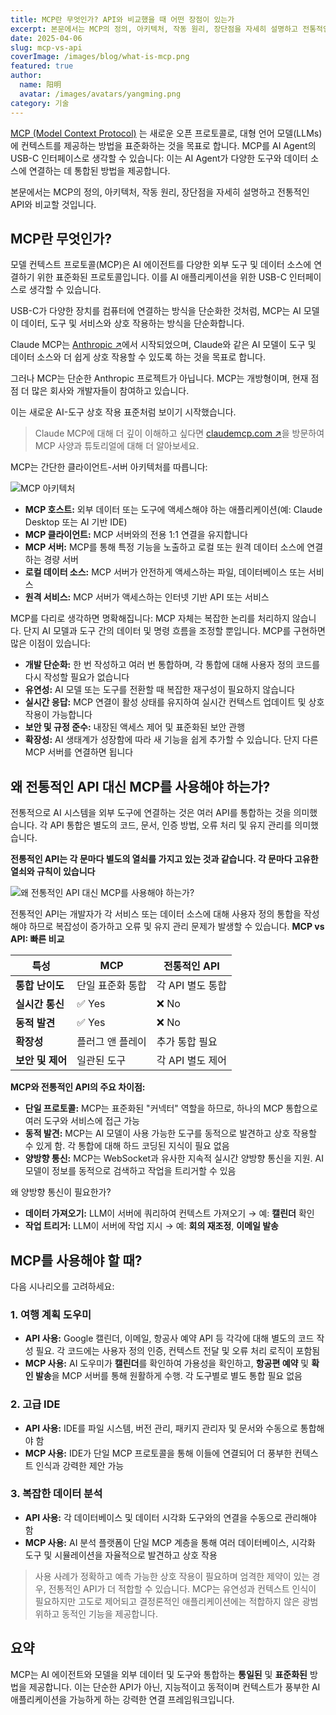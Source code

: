 ```yaml
---
title: MCP란 무엇인가? API와 비교했을 때 어떤 장점이 있는가
excerpt: 본문에서는 MCP의 정의, 아키텍처, 작동 원리, 장단점을 자세히 설명하고 전통적인 API와 비교할 것입니다.
date: 2025-04-06
slug: mcp-vs-api
coverImage: /images/blog/what-is-mcp.png
featured: true
author:
  name: 阳明
  avatar: /images/avatars/yangming.png
category: 기술
---
```


[MCP (Model Context Protocol)](https://www.claudemcp.com) 는 새로운 오픈 프로토콜로, 대형 언어 모델(LLMs)에 컨텍스트를 제공하는 방법을 표준화하는 것을 목표로 합니다. MCP를 AI Agent의 USB-C 인터페이스로 생각할 수 있습니다: 이는 AI Agent가 다양한 도구와 데이터 소스에 연결하는 데 통합된 방법을 제공합니다.

본문에서는 MCP의 정의, 아키텍처, 작동 원리, 장단점을 자세히 설명하고 전통적인 API와 비교할 것입니다.

## MCP란 무엇인가?

모델 컨텍스트 프로토콜(MCP)은 AI 에이전트를 다양한 외부 도구 및 데이터 소스에 연결하기 위한 표준화된 프로토콜입니다. 이를 AI 애플리케이션을 위한 USB-C 인터페이스로 생각할 수 있습니다.

USB-C가 다양한 장치를 컴퓨터에 연결하는 방식을 단순화한 것처럼, MCP는 AI 모델이 데이터, 도구 및 서비스와 상호 작용하는 방식을 단순화합니다.

Claude MCP는 [Anthropic ↗](https://www.anthropic.com/news/model-context-protocol)에서 시작되었으며, Claude와 같은 AI 모델이 도구 및 데이터 소스와 더 쉽게 상호 작용할 수 있도록 하는 것을 목표로 합니다.

그러나 MCP는 단순한 Anthropic 프로젝트가 아닙니다. MCP는 개방형이며, 현재 점점 더 많은 회사와 개발자들이 참여하고 있습니다.

이는 새로운 AI-도구 상호 작용 표준처럼 보이기 시작했습니다.

> Claude MCP에 대해 더 깊이 이해하고 싶다면 [claudemcp.com ↗](https://www.claudemcp.com)을 방문하여 MCP 사양과 튜토리얼에 대해 더 알아보세요.

MCP는 간단한 클라이언트-서버 아키텍처를 따릅니다:

![MCP 아키텍처](/images/blog/what-is-mcp.png)

- **MCP 호스트:** 외부 데이터 또는 도구에 액세스해야 하는 애플리케이션(예: Claude Desktop 또는 AI 기반 IDE)
- **MCP 클라이언트:** MCP 서버와의 전용 1:1 연결을 유지합니다
- **MCP 서버:** MCP를 통해 특정 기능을 노출하고 로컬 또는 원격 데이터 소스에 연결하는 경량 서버
- **로컬 데이터 소스:** MCP 서버가 안전하게 액세스하는 파일, 데이터베이스 또는 서비스
- **원격 서비스:** MCP 서버가 액세스하는 인터넷 기반 API 또는 서비스

MCP를 다리로 생각하면 명확해집니다: MCP 자체는 복잡한 논리를 처리하지 않습니다. 단지 AI 모델과 도구 간의 데이터 및 명령 흐름을 조정할 뿐입니다. MCP를 구현하면 많은 이점이 있습니다:

- **개발 단순화:** 한 번 작성하고 여러 번 통합하며, 각 통합에 대해 사용자 정의 코드를 다시 작성할 필요가 없습니다
- **유연성:** AI 모델 또는 도구를 전환할 때 복잡한 재구성이 필요하지 않습니다
- **실시간 응답:** MCP 연결이 활성 상태를 유지하여 실시간 컨텍스트 업데이트 및 상호 작용이 가능합니다
- **보안 및 규정 준수:** 내장된 액세스 제어 및 표준화된 보안 관행
- **확장성:** AI 생태계가 성장함에 따라 새 기능을 쉽게 추가할 수 있습니다. 단지 다른 MCP 서버를 연결하면 됩니다

## 왜 전통적인 API 대신 MCP를 사용해야 하는가?

전통적으로 AI 시스템을 외부 도구에 연결하는 것은 여러 API를 통합하는 것을 의미했습니다. 각 API 통합은 별도의 코드, 문서, 인증 방법, 오류 처리 및 유지 관리를 의미했습니다.

**전통적인 API는 각 문마다 별도의 열쇠를 가지고 있는 것과 같습니다. 각 문마다 고유한 열쇠와 규칙이 있습니다**

![왜 전통적인 API 대신 MCP를 사용해야 하는가?](/images/blog/api-own-keys.png)

전통적인 API는 개발자가 각 서비스 또는 데이터 소스에 대해 사용자 정의 통합을 작성해야 하므로 복잡성이 증가하고 오류 및 유지 관리 문제가 발생할 수 있습니다.
**MCP vs API: 빠른 비교**

| 특성             | MCP              | 전통적인 API     |
| ---------------- | ---------------- | ---------------- |
| **통합 난이도**  | 단일 표준화 통합 | 각 API 별도 통합 |
| **실시간 통신**  | ✅ Yes           | ❌ No            |
| **동적 발견**    | ✅ Yes           | ❌ No            |
| **확장성**       | 플러그 앤 플레이 | 추가 통합 필요   |
| **보안 및 제어** | 일관된 도구      | 각 API 별도 제어 |

**MCP와 전통적인 API의 주요 차이점:**

- **단일 프로토콜:** MCP는 표준화된 "커넥터" 역할을 하므로, 하나의 MCP 통합으로 여러 도구와 서비스에 접근 가능
- **동적 발견:** MCP는 AI 모델이 사용 가능한 도구를 동적으로 발견하고 상호 작용할 수 있게 함. 각 통합에 대해 하드 코딩된 지식이 필요 없음
- **양방향 통신:** MCP는 WebSocket과 유사한 지속적 실시간 양방향 통신을 지원. AI 모델이 정보를 동적으로 검색하고 작업을 트리거할 수 있음

왜 양방향 통신이 필요한가?

- **데이터 가져오기:** LLM이 서버에 쿼리하여 컨텍스트 가져오기 → 예: **캘린더** 확인
- **작업 트리거:** LLM이 서버에 작업 지시 → 예: **회의 재조정**, **이메일 발송**

## MCP를 사용해야 할 때?

다음 시나리오를 고려하세요:

### 1. 여행 계획 도우미

- **API 사용:** Google 캘린더, 이메일, 항공사 예약 API 등 각각에 대해 별도의 코드 작성 필요. 각 코드에는 사용자 정의 인증, 컨텍스트 전달 및 오류 처리 로직이 포함됨
- **MCP 사용:** AI 도우미가 **캘린더**를 확인하여 가용성을 확인하고, **항공편 예약** 및 **확인 발송**을 MCP 서버를 통해 원활하게 수행. 각 도구별로 별도 통합 필요 없음

### 2. 고급 IDE

- **API 사용:** IDE를 파일 시스템, 버전 관리, 패키지 관리자 및 문서와 수동으로 통합해야 함
- **MCP 사용:** IDE가 단일 MCP 프로토콜을 통해 이들에 연결되어 더 풍부한 컨텍스트 인식과 강력한 제안 가능

### 3. 복잡한 데이터 분석

- **API 사용:** 각 데이터베이스 및 데이터 시각화 도구와의 연결을 수동으로 관리해야 함
- **MCP 사용:** AI 분석 플랫폼이 단일 MCP 계층을 통해 여러 데이터베이스, 시각화 도구 및 시뮬레이션을 자율적으로 발견하고 상호 작용

> 사용 사례가 정확하고 예측 가능한 상호 작용이 필요하며 엄격한 제약이 있는 경우, 전통적인 API가 더 적합할 수 있습니다. MCP는 유연성과 컨텍스트 인식이 필요하지만 고도로 제어되고 결정론적인 애플리케이션에는 적합하지 않은 광범위하고 동적인 기능을 제공합니다.

## 요약

MCP는 AI 에이전트와 모델을 외부 데이터 및 도구와 통합하는 **통일된** 및 **표준화된** 방법을 제공합니다. 이는 단순한 API가 아닌, 지능적이고 동적이며 컨텍스트가 풍부한 AI 애플리케이션을 가능하게 하는 강력한 연결 프레임워크입니다.
